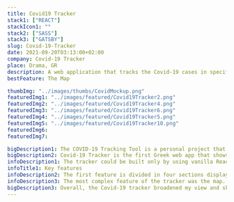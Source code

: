 ```yaml
---
title: Covid19 Tracker
stack1: ["REACT"]
stackIcon1: ""
stack2: ["SASS"]
stack3: ["GATSBY"]
slug: Covid-19-Tracker
date: 2021-09-20T03:13:00+02:00
company: Covid-19 Tracker
place: Drama, GR
description: A web application that tracks the Covid-19 cases in specific regions Greece.
bestFeature: The Map

thumbImg: "../images/thumbs/CovidMockup.png"
featuredImg1: "../images/featured/Covid19Tracker2.png"
featuredImg2: "../images/featured/Covid19Tracker4.png"
featuredImg3: "../images/featured/Covid19Tracker6.png"
featuredImg4: "../images/featured/Covid19Tracker5.png"
featuredImg5: "../images/featured/Covid19Tracker10.png"
featuredImg6:
featuredImg7:

bigDescription1: The COVID-19 Tracking Tool is a personal project that I developed to track real-time cases using the COVID-19 Response API in Greece. I took the decision to create the tracker because of the current situation. At the same time, I thought it would be a great exercise of my API implementation skills. The project took around two weeks to be completed.
bigDescription2: Covid-19 Tracker is the first Greek web app that shows statistics of Covid. There are many websites that show data worldwide, but I decided to reduce the data and create a specifically targeting regions of Greece.
infoDescription1: The tracker could be built only by using vanilla React, but I decided to code it with Gatsby, because it's super fast and a great exercise as well. As for the styling of it, Tailwind was my first option, but during the first build I noticed that some features would include extra styling, so eventually I picked SASS for its simplicity.
infoTitle1: Key features
infoDescription2: The first feature is divided in four sections displaying the overall cases, while under every block I display the daily stats. Followed up with cases by region where I filtered the query to first view the region with most cases. Also, I included a graph where the visitor can see the case rates visually.
infoDescription3: The most complex feature of the tracker was the map. The circles drawn on the map are based on a mathematical equation relative to the number of cases and the range and circumference of the circle. The circle coordinates had to be connected with the API and placed on the map accordingly.
bigDescription3: Overall, the Covid-19 tracker broadened my view and skills dealing with APIs and helped me understand better when to use certain frameworks. The app gave me insight and inspiration in challenging my coding skills.
---
```


